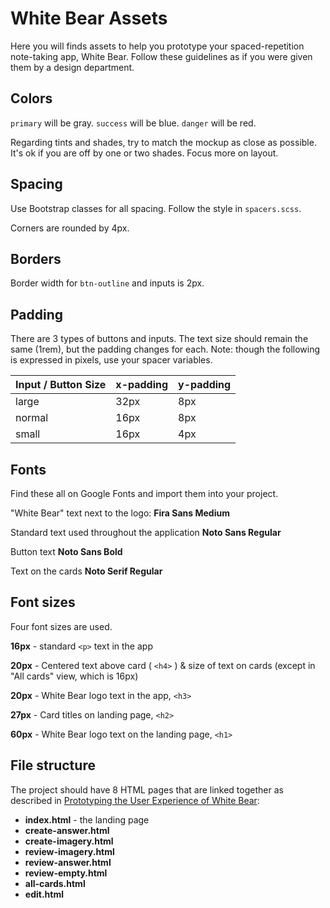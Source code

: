 # White Bear Assets

Here you will finds assets to help you prototype your spaced-repetition note-taking app, White Bear. Follow these guidelines as if you were given them by a design department.

## Colors

`primary` will be gray.
`success` will be blue.
`danger` will be red.

Regarding tints and shades, try to match the mockup as close as possible. It's ok if you are off by one or two shades. Focus more on layout.

## Spacing

Use Bootstrap classes for all spacing. Follow the style in `spacers.scss`.

Corners are rounded by 4px.

## Borders

Border width for `btn-outline` and inputs is 2px.

## Padding

There are 3 types of buttons and inputs. The text size should remain the same (1rem), but the padding changes for each. Note: though the following is expressed in pixels, use your spacer variables.

| Input / Button Size  | x-padding | y-padding  |
| ------------- | ------------- | ------------- |
| large  | 32px  | 8px  |
| normal  | 16px  | 8px  |
| small  | 16px  | 4px  |

## Fonts

Find these all on Google Fonts and import them into your project.

"White Bear" text next to the logo:
**Fira Sans Medium**

Standard text used throughout the application
**Noto Sans Regular**

Button text
**Noto Sans Bold**

Text on the cards
**Noto Serif Regular**

## Font sizes

Four font sizes are used.

**16px** - standard `<p>` text in the app

**20px** - Centered text above card ( `<h4>` ) & size of text on cards (except in "All cards" view, which is 16px)

**20px** - White Bear logo text in the app, `<h3>`

**27px** - Card titles on landing page, `<h2>`

**60px** - White Bear logo text on the landing page, `<h1>`

## File structure

The project should have 8 HTML pages that are linked together as described in [Prototyping the User Experience of White Bear](https://www.youtube.com/watch?v=Q2M-jRUNgB4&list=PLa5bYMAqOz6Mv5ohqx3Eu80y7uv-_0YIk&index=7&t=0s):

- **index.html** - the landing page
- **create-answer.html**
- **create-imagery.html**
- **review-imagery.html**
- **review-answer.html**
- **review-empty.html**
- **all-cards.html**
- **edit.html**
